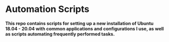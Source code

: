 # Automation Scripts
#### This repo contains scripts for setting up a new installation of Ubuntu 18.04 - 20.04 with common applications and configurations I use, as well as scripts automating frequently performed tasks. 
